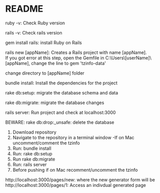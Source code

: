 # README

ruby -v: Check Ruby version

rails -v: Check rails version

gem install rails: install Ruby on Rails

rails new [appName]: Creates a Rails project with name [appName]. </br>
If you got error at this step, open the Gemfile in C:\Users\\[userName]\\[appName], change the line to gem 'tzinfo-data'

change directory to [appName] folder 

bundle install: Install the dependencies for the project

rake db:setup: migrate the database schema and data

rake db:migrate: migrate the database changes

rails server: Run project and check at localhost:3000

BEWARE: rake db:drop:_unsafe: delete the database

1) Download repository
2) Navigate to the repository in a terminal window
-If on Mac uncomment/comment the tzinfo
3) Run: bundle install
4) Run: rake db:setup
5) Run rake db:migrate
6) Run: rails server
7) Before pushing if on Mac recomment/uncomment the tzinfo

http://localhost:3000/pages/new: where the new generator form will be
http://localhost:3000/pages/1: Access an indivdual generated page
